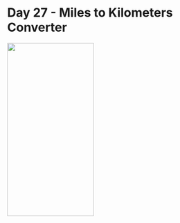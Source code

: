 # Day 27 - Miles to Kilometers Converter

<img src="https://github.com/batamladen/100-Days-Of-Python/blob/main/Day27/day27.gif" width="200" height="400" />
